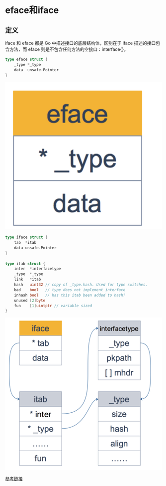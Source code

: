 # eface和iface
## 定义
iface 和 eface 都是 Go 中描述接口的底层结构体，区别在于 iface 描述的接口包含方法，而 eface 则是不包含任何方法的空接口：interface{}。
```go
type eface struct {
    _type *_type
    data  unsafe.Pointer
}
```
![eface](./picture/eface.png)

```go
type iface struct {
	tab  *itab
	data unsafe.Pointer
}

type itab struct {
	inter  *interfacetype
	_type  *_type
	link   *itab
	hash   uint32 // copy of _type.hash. Used for type switches.
	bad    bool   // type does not implement interface
	inhash bool   // has this itab been added to hash?
	unused [2]byte
	fun    [1]uintptr // variable sized
}
```

![iface结构图](./picture/iface.png)

[参考链接](https://golang.design/go-questions/interface/iface-eface/)
